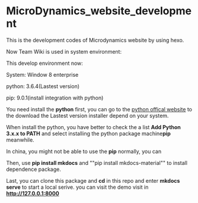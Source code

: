 # MicroDynamics_website_development

This is the development codes of Microdynamics website by using hexo.

Now Team Wiki is used in system environment:

This develop environment now:

System: Window 8 enterprise

python: 3.6.4(Lastest version)

pip: 9.0.1(install integration with python)

You need install the **python** first, you can go to the [python offical website](https://www.python.org/downloads/) to the download the Lastest version installer depend on your system.

When install the python, you have better to check the a list **Add Python 3.x.x to PATH** and select installing the python package machine**pip** meanwhile.

In china, you might not be able to use the **pip** normally, you can 


Then, use **pip install mkdocs** and ""pip install mkdocs-material"" to install dependence package.

Last, you can clone this package and **cd** in this repo and enter **mkdocs serve** to start a local serive. you can visit the demo visit in **http://127.0.0.1:8000**